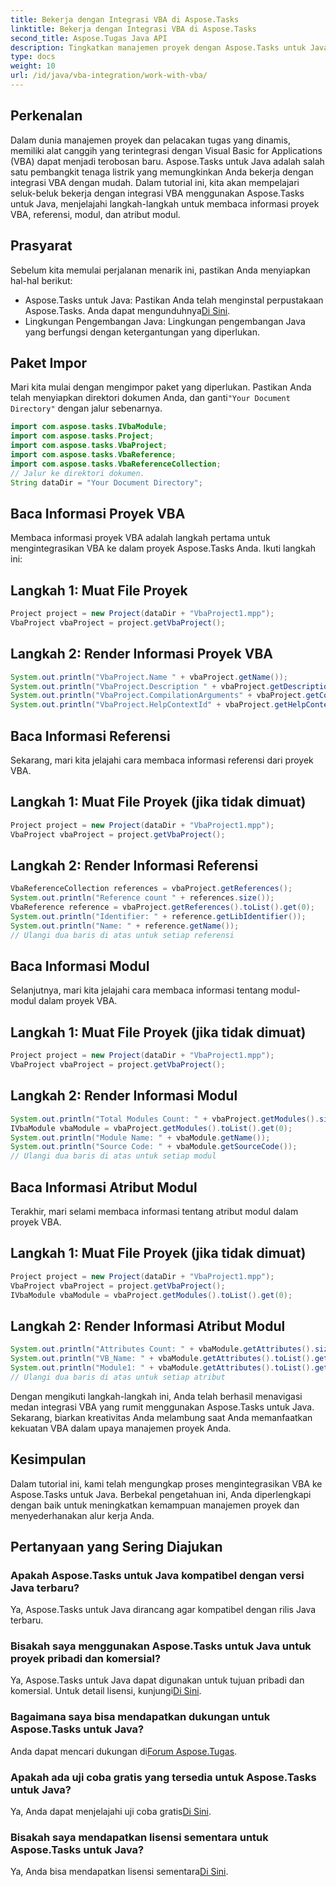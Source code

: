 ```yaml
---
title: Bekerja dengan Integrasi VBA di Aspose.Tasks
linktitle: Bekerja dengan Integrasi VBA di Aspose.Tasks
second_title: Aspose.Tugas Java API
description: Tingkatkan manajemen proyek dengan Aspose.Tasks untuk Java - Bebaskan integrasi VBA untuk alur kerja yang disederhanakan. Jelajahi sekarang untuk pelacakan tugas yang efisien!
type: docs
weight: 10
url: /id/java/vba-integration/work-with-vba/
---
```

## Perkenalan
Dalam dunia manajemen proyek dan pelacakan tugas yang dinamis, memiliki alat canggih yang terintegrasi dengan Visual Basic for Applications (VBA) dapat menjadi terobosan baru. Aspose.Tasks untuk Java adalah salah satu pembangkit tenaga listrik yang memungkinkan Anda bekerja dengan integrasi VBA dengan mudah. Dalam tutorial ini, kita akan mempelajari seluk-beluk bekerja dengan integrasi VBA menggunakan Aspose.Tasks untuk Java, menjelajahi langkah-langkah untuk membaca informasi proyek VBA, referensi, modul, dan atribut modul.
## Prasyarat
Sebelum kita memulai perjalanan menarik ini, pastikan Anda menyiapkan hal-hal berikut:
-  Aspose.Tasks untuk Java: Pastikan Anda telah menginstal perpustakaan Aspose.Tasks. Anda dapat mengunduhnya[Di Sini](https://releases.aspose.com/tasks/java/).
- Lingkungan Pengembangan Java: Lingkungan pengembangan Java yang berfungsi dengan ketergantungan yang diperlukan.
## Paket Impor
 Mari kita mulai dengan mengimpor paket yang diperlukan. Pastikan Anda telah menyiapkan direktori dokumen Anda, dan ganti`"Your Document Directory"` dengan jalur sebenarnya.
```java
import com.aspose.tasks.IVbaModule;
import com.aspose.tasks.Project;
import com.aspose.tasks.VbaProject;
import com.aspose.tasks.VbaReference;
import com.aspose.tasks.VbaReferenceCollection;
// Jalur ke direktori dokumen.
String dataDir = "Your Document Directory";
```
## Baca Informasi Proyek VBA
Membaca informasi proyek VBA adalah langkah pertama untuk mengintegrasikan VBA ke dalam proyek Aspose.Tasks Anda. Ikuti langkah ini:
## Langkah 1: Muat File Proyek
```java
Project project = new Project(dataDir + "VbaProject1.mpp");
VbaProject vbaProject = project.getVbaProject();
```
## Langkah 2: Render Informasi Proyek VBA
```java
System.out.println("VbaProject.Name " + vbaProject.getName());
System.out.println("VbaProject.Description " + vbaProject.getDescription());
System.out.println("VbaProject.CompilationArguments" + vbaProject.getCompilationArguments());
System.out.println("VbaProject.HelpContextId" + vbaProject.getHelpContextId());
```
## Baca Informasi Referensi
Sekarang, mari kita jelajahi cara membaca informasi referensi dari proyek VBA.
## Langkah 1: Muat File Proyek (jika tidak dimuat)
```java
Project project = new Project(dataDir + "VbaProject1.mpp");
VbaProject vbaProject = project.getVbaProject();
```
## Langkah 2: Render Informasi Referensi
```java
VbaReferenceCollection references = vbaProject.getReferences();
System.out.println("Reference count " + references.size());
VbaReference reference = vbaProject.getReferences().toList().get(0);
System.out.println("Identifier: " + reference.getLibIdentifier());
System.out.println("Name: " + reference.getName());
// Ulangi dua baris di atas untuk setiap referensi
```
## Baca Informasi Modul
Selanjutnya, mari kita jelajahi cara membaca informasi tentang modul-modul dalam proyek VBA.
## Langkah 1: Muat File Proyek (jika tidak dimuat)
```java
Project project = new Project(dataDir + "VbaProject1.mpp");
VbaProject vbaProject = project.getVbaProject();
```
## Langkah 2: Render Informasi Modul
```java
System.out.println("Total Modules Count: " + vbaProject.getModules().size());
IVbaModule vbaModule = vbaProject.getModules().toList().get(0);
System.out.println("Module Name: " + vbaModule.getName());
System.out.println("Source Code: " + vbaModule.getSourceCode());
// Ulangi dua baris di atas untuk setiap modul
```
## Baca Informasi Atribut Modul
Terakhir, mari selami membaca informasi tentang atribut modul dalam proyek VBA.
## Langkah 1: Muat File Proyek (jika tidak dimuat)
```java
Project project = new Project(dataDir + "VbaProject1.mpp");
VbaProject vbaProject = project.getVbaProject();
IVbaModule vbaModule = vbaProject.getModules().toList().get(0);
```
## Langkah 2: Render Informasi Atribut Modul
```java
System.out.println("Attributes Count: " + vbaModule.getAttributes().size());
System.out.println("VB_Name: " + vbaModule.getAttributes().toList().get(0).getKey());
System.out.println("Module1: " + vbaModule.getAttributes().toList().get(0).getValue());
// Ulangi dua baris di atas untuk setiap atribut
```
Dengan mengikuti langkah-langkah ini, Anda telah berhasil menavigasi medan integrasi VBA yang rumit menggunakan Aspose.Tasks untuk Java. Sekarang, biarkan kreativitas Anda melambung saat Anda memanfaatkan kekuatan VBA dalam upaya manajemen proyek Anda.
## Kesimpulan
Dalam tutorial ini, kami telah mengungkap proses mengintegrasikan VBA ke Aspose.Tasks untuk Java. Berbekal pengetahuan ini, Anda diperlengkapi dengan baik untuk meningkatkan kemampuan manajemen proyek dan menyederhanakan alur kerja Anda.
## Pertanyaan yang Sering Diajukan
### Apakah Aspose.Tasks untuk Java kompatibel dengan versi Java terbaru?
Ya, Aspose.Tasks untuk Java dirancang agar kompatibel dengan rilis Java terbaru.
### Bisakah saya menggunakan Aspose.Tasks untuk Java untuk proyek pribadi dan komersial?
 Ya, Aspose.Tasks untuk Java dapat digunakan untuk tujuan pribadi dan komersial. Untuk detail lisensi, kunjungi[Di Sini](https://purchase.aspose.com/buy).
### Bagaimana saya bisa mendapatkan dukungan untuk Aspose.Tasks untuk Java?
 Anda dapat mencari dukungan di[Forum Aspose.Tugas](https://forum.aspose.com/c/tasks/15).
### Apakah ada uji coba gratis yang tersedia untuk Aspose.Tasks untuk Java?
 Ya, Anda dapat menjelajahi uji coba gratis[Di Sini](https://releases.aspose.com/).
### Bisakah saya mendapatkan lisensi sementara untuk Aspose.Tasks untuk Java?
 Ya, Anda bisa mendapatkan lisensi sementara[Di Sini](https://purchase.aspose.com/temporary-license/).